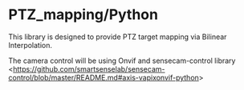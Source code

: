 # PTZ_mapping/Python
This library is designed to provide PTZ target mapping via Bilinear Interpolation.

The camera control will be using Onvif and sensecam-control library <<https://github.com/smartsenselab/sensecam-control/blob/master/README.md#axis-vapixonvif-python>>
